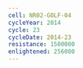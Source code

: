 ```yaml
---
cell: NR02-GOLF-04
cycleYear: 2014
cycle: 23
cycleDate: 2014-23
resistance: 1500000
enlightened: 256000 
---
```

      